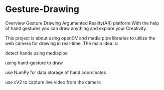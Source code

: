 # Gesture-Drawing
Overview
Gesture Drawing Argumented Reality(AR) platform  With the help of hand gestures you can draw anything and explore your Creativity.

This project is about using openCV and media pipe libraries to utilize the web camera for drawing in real-time.
The main idea is:

detect hands using mediapipe


using hand-gesture to draw 


use NumPy for data storage of hand coordinates 


use cV2 to capture live video from the camera

